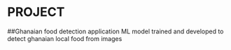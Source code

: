 # PROJECT

##Ghanaian food detection application 
ML model trained and developed to detect ghanaian local food from images
